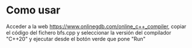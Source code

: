 # Como usar
Acceder a la web https://www.onlinegdb.com/online_c++_compiler, copiar el código del fichero bfs.cpp y seleccionar la versión del compilador "C++20" y ejecutar desde el botón verde que pone "Run"